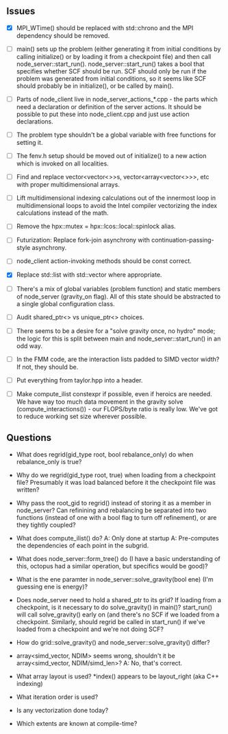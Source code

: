 Issues
 ------

* [x] MPI_WTime() should be replaced with std::chrono and the MPI dependency should be removed.

* [ ] main() sets up the problem (either generating it from initial conditions by calling initialize() or by loading it from a checkpoint file) and then call node_server::start_run(). node_server::start_run() takes a bool that specifies whether SCF should be run. SCF should only be run if the problem was generated from initial conditions, so it seems like SCF should probably be in initialize(), or be called by main().

* [ ] Parts of node_client live in node_server_actions_*.cpp - the parts which need a declaration or definition of the server actions. It should be possible to put these into node_client.cpp and just use action declarations.

* [ ] The problem type shouldn't be a global variable with free functions for setting it.

* [ ] The fenv.h setup should be moved out of initialize() to a new action which is invoked on all localities.

* [ ] Find and replace vector<vector<>>s, vector<array<vector<>>>, etc with proper multidimensional arrays.

* [ ] Lift multidimensional indexing calculations out of the innermost loop in multidimensional loops to avoid the Intel compiler vectorizing the index calculations instead of the math.

* [ ] Remove the hpx::mutex = hpx::lcos::local::spinlock alias.

* [ ] Futurization: Replace fork-join asynchrony with continuation-passing-style asynchrony.

* [ ] node_client action-invoking methods should be const correct.

* [x] Replace std::list with std::vector where appropriate.

* [ ] There's a mix of global variables (problem function) and static members of node_server (gravity_on flag). All of this state should be abstracted to a single global configuration class.

* [ ] Audit shared_ptr<> vs unique_ptr<> choices.

* [ ] There seems to be a desire for a "solve gravity once, no hydro" mode; the logic for this is split between main and node_server::start_run() in an odd way.

* [ ] In the FMM code, are the interaction lists padded to SIMD vector width? If not, they should be.

* [ ] Put everything from taylor.hpp into a header.

* [ ] Make compute_ilist constexpr if possible, even if heroics are needed. We have way too much data movement in the gravity solve (compute_interactions()) - our FLOPS/byte ratio is really low. We've got to reduce working set size wherever possible.

Questions
---------

* What does regrid(gid_type root, bool rebalance_only) do when rebalance_only is true?

* Why do we regrid(gid_type root, true) when loading from a checkpoint file? Presumably it was load balanced before it the checkpoint file was written?

* Why pass the root_gid to regrid() instead of storing it as a member in node_server?
Can refinining and rebalancing be separated into two functions (instead of one with a bool flag to turn off refinement), or are they tightly coupled?

* What does compute_ilist() do?
  A: Only done at startup
  A: Pre-computes the dependencies of each point in the subgrid.

* What does node_server::form_tree() do (I have a basic understanding of this, octopus had a similar operation, but specifics would be good)?

* What is the ene paramter in node_server::solve_gravity(bool ene) (I'm guessing ene is energy)?

* Does node_server need to hold a shared_ptr to its grid?
  If loading from a checkpoint, is it necessary to do solve_gravity() in main()? start_run() will call solve_gravity() early on (and there's no SCF if we loaded from a checkpoint. Similarly, should regrid be called in start_run() if we've loaded from a checkpoint and we're not doing SCF?

* How do grid::solve_gravity() and node_server::solve_gravity() differ?

* array<simd_vector, NDIM> seems wrong, shouldn't it be array<simd_vector, NDIM/simd_len>?
  A: No, that's correct.

* What array layout is used? *index() appears to be layout_right (aka C++ indexing)

* What iteration order is used?

* Is any vectorization done today?

* Which extents are known at compile-time?

